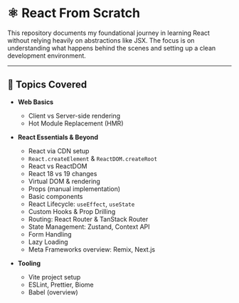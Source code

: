 # ⚛️ React From Scratch

This repository documents my foundational journey in learning React without relying heavily on abstractions like JSX. The focus is on understanding what happens behind the scenes and setting up a clean development environment.

---

## 🧠 Topics Covered

- **Web Basics**
  - Client vs Server-side rendering
  - Hot Module Replacement (HMR)

- **React Essentials & Beyond**
  - React via CDN setup
  - `React.createElement` & `ReactDOM.createRoot`
  - React vs ReactDOM
  - React 18 vs 19 changes
  - Virtual DOM & rendering
  - Props (manual implementation)
  - Basic components
  - React Lifecycle: `useEffect`, `useState`
  - Custom Hooks & Prop Drilling
  - Routing: React Router & TanStack Router
  - State Management: Zustand, Context API
  - Form Handling
  - Lazy Loading
  - Meta Frameworks overview: Remix, Next.js

- **Tooling**
  - Vite project setup
  - ESLint, Prettier, Biome
  - Babel (overview)
